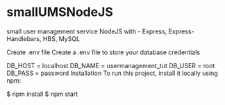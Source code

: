 # smallUMSNodeJS
small user management service NodeJS with - Express, Express-Handlebars, HBS, MySQL

Create .env file
Create a .env file to store your database credentials

DB_HOST = localhost
DB_NAME = usermanagement_tut
DB_USER = root
DB_PASS = password
Installation
To run this project, install it locally using npm:

$ npm install
$ npm start
